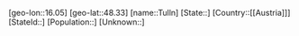 ﻿---
location: [48.33,16.05]
mapzoom: [7,12] 
mapmarker: city 
type: City
tags:
- geo/City


SpocWebEntityId: 35040
isDeleted: false
confidential: public

---
[geo-lon::16.05]
[geo-lat::48.33]
[name::Tulln]
[State::]
[Country::[[Austria]]]
[StateId::]
[Population::]
[Unknown::]

